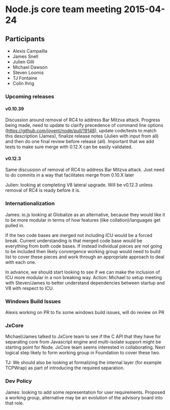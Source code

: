 # Node.js core team meeting 2015-04-24

## Participants

* Alexis Campailla
* James Snell
* Julien Gilli
* Michael Dawson
* Steven Loomis
* TJ Fontaine
* Colin Ihrig

### Upcoming releases

#### v0.10.39

Discussion around removal of RC4 to address Bar Mitzva attack.  Progress
being made, need to update to clarify precedence of command line
options (<https://github.com/joyent/node/pull/19148>), update code/tests to
match this description (James), finalize release notes (Julien with input from all)
and then do one final review before release (all).   Important that we add
tests to make sure merge with 0.12.X can be easily validated.

#### v0.12.3

Same discussion of removal of RC4 to address Bar Mitzva attack.  Just need
to do commits in a way that facilitates merge from 0.10.X later

Julien: looking at completing V8 lateral upgrade.  Will be v0.12.3 unless
removal of RC4 is ready before it is.

### Internationalization

James: io.js looking at Globalize as an alternative, because they would like
it to be more modular in terms of how features (like collation)/languages get pulled in.

If the two code bases are merged not including ICU would be a forced break.  Current
understanding is that merged code base would be everything from both code bases.
If instead individual pieces are not going to be included then likely convergence working
group would need to build list to cover these pieces and work through an appropriate
approach to deal with each one.

In advance, we should start looking to see if we can make the inclusion of ICU more
modular in a non breaking way.  Action: Michael to setup meeting with Steven/James
to better understand dependencies between startup and V8 with respect to ICU.

### Windows Build Issues

Alexis working on PR to fix some windows build issues, will do review on PR

### JxCore

Michael/James talked to JxCore team to see if the C API that they have for separating
core from Javascript engine and multi-isolate support might be starting point
for Node.  JxCore team seems interested in collaborating.  Next logical step
likely to form working group in Foundation to cover these two.

TJ: We should also be looking at formalizing the internal layer (for example
TCPWrap) as part of introducing the required separation.

### Dev Policy

James: looking to add some representation for user requirements. Proposed a working
group, alternative may be an evolution of the advisory board into that role.
